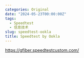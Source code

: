 ```yaml
---
categories: Original
date: "2024-05-23T00:00:00Z"
tags:
  - Speedtest
  - 信息技术
slug: speedtest-ookla
title: Speedtest by Ookla
---
```


https://gfiber.speedtestcustom.com/
